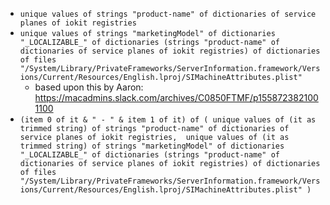 

- `unique values of strings "product-name" of dictionaries of service planes of iokit registries`
- `unique values of strings "marketingModel" of dictionaries "_LOCALIZABLE_" of dictionaries (strings "product-name" of dictionaries of service planes of iokit registries) of dictionaries of files "/System/Library/PrivateFrameworks/ServerInformation.framework/Versions/Current/Resources/English.lproj/SIMachineAttributes.plist"`
  - based upon this by Aaron: https://macadmins.slack.com/archives/C0850FTMF/p1558723821001100
- `(item 0 of it & " - " & item 1 of it) of ( unique values of (it as trimmed string) of strings "product-name" of dictionaries of service planes of iokit registries,  unique values of (it as trimmed string) of strings "marketingModel" of dictionaries "_LOCALIZABLE_" of dictionaries (strings "product-name" of dictionaries of service planes of iokit registries) of dictionaries of files "/System/Library/PrivateFrameworks/ServerInformation.framework/Versions/Current/Resources/English.lproj/SIMachineAttributes.plist" )`
